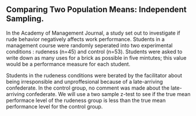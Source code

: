 ## Comparing Two Population Means: Independent Sampling.
In the Academy of Management Journal, a study set out to investigate if rude behavior negatively affects work performance. Students in a management course were randomly seperated into two experimental conditions : rudeness (n=45) and control (n=53). Students were asked to write down as many uses for a brick as possible in five mintutes; this value would be a performance measure for each student.

Students in the rudeness conditions were berated by the facilitator about being irresponsible and unproffesional because of a late-arriving confederate. In the control group, no comment was made about the late-arriving confederate. We will use a two sample z-test to see if the true mean performace level of the rudeness group is less than the true mean performance level for the control group. 
